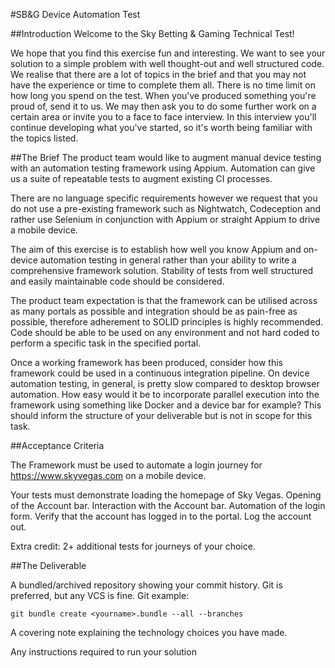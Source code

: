 #SB&G Device Automation Test

##Introduction
Welcome to the Sky Betting & Gaming Technical Test!

We hope that you find this exercise fun and interesting. We want to see your solution to a simple problem with well thought-out and well structured code. We realise that there are a lot of topics in the brief and that you may not have the experience or time to complete them all. There is no time limit on how long you spend on the test. When you've produced something you're proud of, send it to us. We may then ask you to do some further work on a certain area or invite you to a face to face interview. In this interview you'll continue developing what you've started, so it's worth being familiar with the topics listed.

##The Brief
The product team would like to augment manual device testing with an automation testing framework using Appium. Automation can give us a suite of repeatable tests to augment existing CI processes.

There are no language specific requirements however we request that you do not use a pre-existing framework such as Nightwatch, Codeception and rather use Selenium in conjunction with Appium or straight Appium to drive a mobile device.

The aim of this exercise is to establish how well you know Appium and on-device automation testing in general rather than your ability to write a comprehensive framework solution. Stability of tests from well structured and easily maintainable code should be considered.

The product team expectation is that the framework can be utilised across as many portals as possible and integration should be as pain-free as possible, therefore adherement to SOLID principles is highly recommended. Code should be able to be used on any environment and not hard coded to perform a specific task in the specified portal.

Once a working framework has been produced, consider how this framework could be used in a continuous integration pipeline. On device automation testing, in general, is pretty slow compared to desktop browser automation. How easy would it be to incorporate parallel execution into the framework using something like Docker and a device bar for example? This should inform the structure of your deliverable but is not in scope for this task.   

##Acceptance Criteria

The Framework must be used to automate a login journey for https://www.skyvegas.com on a mobile device. 

Your tests must demonstrate loading the homepage of Sky Vegas. 
Opening of the Account bar.
Interaction with the Account bar.
Automation of the login form.
Verify that the account has logged in to the portal. 
Log the account out.

Extra credit: 2+ additional tests for journeys of your choice. 

##The Deliverable 
 
A bundled/archived repository showing your commit history. Git is preferred, but any VCS is fine. Git example:

	git bundle create <yourname>.bundle --all --branches

A covering note explaining the technology choices you have made.

Any instructions required to run your solution
